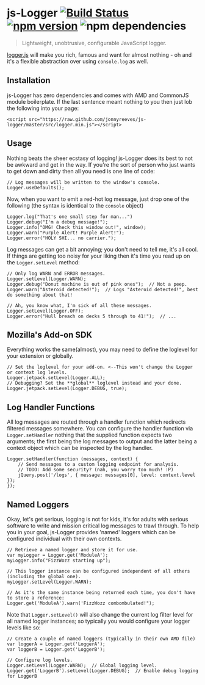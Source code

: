 # js-Logger [![Build Status](https://travis-ci.org/jonnyreeves/js-logger.svg?branch=master)](https://travis-ci.org/jonnyreeves/js-logger) [![npm version](https://badge.fury.io/js/js-logger.svg)](http://badge.fury.io/js/js-logger) ![npm dependencies](https://david-dm.org/jonnyreeves/js-logger.png)

> Lightweight, unobtrusive, configurable JavaScript logger.

[logger.js](https://github.com/jonnyreeves/js-logger/blob/master/src/logger.js) will make you rich, famous and want for almost nothing - oh and it's a flexible abstraction over using `console.log` as well.

## Installation
js-Logger has zero dependencies and comes with AMD and CommonJS module boilerplate.  If the last sentence meant nothing to you then just lob the following into your page:

	<script src="https://raw.github.com/jonnyreeves/js-logger/master/src/logger.min.js"></script>

## Usage
Nothing beats the sheer ecstasy of logging!  js-Logger does its best to not be awkward and get in the way.  If you're the sort of person who just wants to get down and dirty then all you need is one line of code: 

	// Log messages will be written to the window's console.
	Logger.useDefaults();

Now, when you want to emit a red-hot log message, just drop one of the following (the syntax is identical to the `console` object)

	Logger.log("That's one small step for man...")
	Logger.debug("I'm a debug message!");
	Logger.info("OMG! Check this window out!", window);
	Logger.warn("Purple Alert! Purple Alert!");
	Logger.error("HOLY SHI... no carrier.");

Log messages can get a bit annoying; you don't need to tell me, it's all cool.  If things are getting too noisy for your liking then it's time you read up on the `Logger.setLevel` method:

	// Only log WARN and ERROR messages.
	Logger.setLevel(Logger.WARN);
	Logger.debug("Donut machine is out of pink ones");  // Not a peep.
	Logger.warn("Asteroid detected!");  // Logs "Asteroid detected!", best do something about that!
	
	// Ah, you know what, I'm sick of all these messages.
	Logger.setLevel(Logger.OFF);
	Logger.error("Hull breach on decks 5 through to 41!");  // ...

## Mozilla's Add-on SDK
Everything works the same(almost), you may need to define the loglevel for your extension or globally.

	// Set the loglevel for your add-on. <--This won't change the Logger or context log levels.
	Logger.jetpack.setLevel(Logger.ALL);
	// Debugging? Set the **global** loglevel instead and your done.
	Logger.jetpack.setLevel(Logger.DEBUG, true);

## Log Handler Functions
All log messages are routed through a handler function which redirects filtered messages somewhere.  You can configure the handler function via `Logger.setHandler` nothing that the supplied function expects two arguments; the first being the log messages to output and the latter being a context object which can be inspected by the log handler.

	Logger.setHandler(function (messages, context) {
		// Send messages to a custom logging endpoint for analysis.
		// TODO: Add some security? (nah, you worry too much! :P)
		jQuery.post('/logs', { message: messages[0], level: context.level });
	}); 

## Named Loggers
Okay, let's get serious, logging is not for kids, it's for adults with serious software to write and mission critical log messages to trawl through.  To help you in your goal, js-Logger provides 'named' loggers which can be configured individual with their own contexts.

	// Retrieve a named logger and store it for use.
	var myLogger = Logger.get('ModuleA');
	myLogger.info("FizzWozz starting up");
	
	// This logger instance can be configured independent of all others (including the global one).
	myLogger.setLevel(Logger.WARN);
	
	// As it's the same instance being returned each time, you don't have to store a reference:
	Logger.get('ModuleA').warn('FizzWozz combombulated!");
    
Note that `Logger.setLevel()` will also change the current log filter level for all named logger instances; so typically you would configure your logger levels like so:

    // Create a couple of named loggers (typically in their own AMD file)
    var loggerA = Logger.get('LoggerA');
    var loggerB = Logger.get('LoggerB');
    
    // Configure log levels.
    Logger.setLevel(Logger.WARN);  // Global logging level.
    Logger.get('LoggerB').setLevel(Logger.DEBUG);  // Enable debug logging for LoggerB

